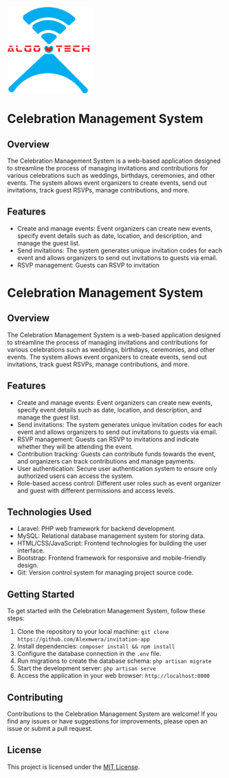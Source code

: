 <img src="logo.png" alt="Celebration Management System Logo" width="200" height="200">

# Celebration Management System

## Overview
The Celebration Management System is a web-based application designed to streamline the process of managing invitations and contributions for various celebrations such as weddings, birthdays, ceremonies, and other events. The system allows event organizers to create events, send out invitations, track guest RSVPs, manage contributions, and more.

## Features
- Create and manage events: Event organizers can create new events, specify event details such as date, location, and description, and manage the guest list.
- Send invitations: The system generates unique invitation codes for each event and allows organizers to send out invitations to guests via email.
- RSVP management: Guests can RSVP to invitation


# Celebration Management System

## Overview
The Celebration Management System is a web-based application designed to streamline the process of managing invitations and contributions for various celebrations such as weddings, birthdays, ceremonies, and other events. The system allows event organizers to create events, send out invitations, track guest RSVPs, manage contributions, and more.

## Features
- Create and manage events: Event organizers can create new events, specify event details such as date, location, and description, and manage the guest list.
- Send invitations: The system generates unique invitation codes for each event and allows organizers to send out invitations to guests via email.
- RSVP management: Guests can RSVP to invitations and indicate whether they will be attending the event.
- Contribution tracking: Guests can contribute funds towards the event, and organizers can track contributions and manage payments.
- User authentication: Secure user authentication system to ensure only authorized users can access the system.
- Role-based access control: Different user roles such as event organizer and guest with different permissions and access levels.

## Technologies Used
- Laravel: PHP web framework for backend development.
- MySQL: Relational database management system for storing data.
- HTML/CSS/JavaScript: Frontend technologies for building the user interface.
- Bootstrap: Frontend framework for responsive and mobile-friendly design.
- Git: Version control system for managing project source code.

## Getting Started
To get started with the Celebration Management System, follow these steps:
1. Clone the repository to your local machine: `git clone https://github.com/Alexmwera/invitation-app`
2. Install dependencies: `composer install && npm install`
3. Configure the database connection in the `.env` file.
4. Run migrations to create the database schema: `php artisan migrate`
5. Start the development server: `php artisan serve`
6. Access the application in your web browser: `http://localhost:8000`

## Contributing
Contributions to the Celebration Management System are welcome! If you find any issues or have suggestions for improvements, please open an issue or submit a pull request.

## License
This project is licensed under the [MIT License](LICENSE).
